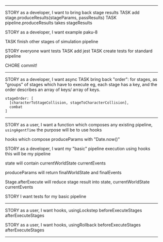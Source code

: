 ----

STORY as a developer, I want to bring back stage results
  TASK add stage.produceResults(stageParams, passResults)
  TASK pipeline.produceResults takes stageResults

STORY as a developer, I want example
  paku-8

  TASK finish other stages of simulation pipeline

STORY everyone want tests
  TASK add jest
  TASK create tests for standard pipeline

CHORE
  commit!

---

STORY as a developer, I want async
  TASK bring back "order": for stages, as "groups" of stages which have to execute
    eg, each stage has a key, and the order describes an array of keys/ array of keys.

    stageOrder: [
      [characterToStageCollision, stageToCharacterCollision],
      combat
    ]

---

STORY as a user, I want a function which composes any existing pipeline, `usingAgentTime`
  the purpose will be to use hooks

  hooks which compose produceParams with "Date.now()"

STORY as a developer, I want my "basic" pipeline execution using hooks
  this will be my pipeline
    
  state will contain
    currentWorldState
    currentEvents

  produceParams will return 
    finalWorldState and finalEvents

  Stage.afterExecute
    will reduce stage result into state, currentWorldState currentEvents

STORY I want tests for my basic pipeline

---

STORY as a user, I want hooks, usingLockstep
  beforeExecuteStages
  afterExecuteStages

STORY as a user, I want hooks, usingRollback
  beforeExecuteStages
  afterExecuteStages

---

